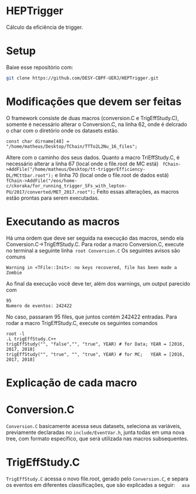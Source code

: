 # HEPTrigger
Cálculo da eficiência de trigger.
# Setup
Baixe esse repositório com:

```bash
git clone https://github.com/DESY-CBPF-UERJ/HEPTrigger.git
```

# Modificações que devem ser feitas

O framework consiste de duas macros (conversion.C e TrigEffStudy.C), somente é necessário alterar o Conversion.C, na linha 62, onde é delcrado o char com o
diretório onde os datasets estão.

``` const char dirname[48] = "/home/matheus/Desktop/TChain/TTTo2L2Nu_16_files"; ```

Altere com o caminho dos seus dados. Quanto a macro TriEffStudy.C, é necessário alterar a linha 67 (local onde o file.root de MC está)
``` fChain->AddFile("/home/matheus/Desktop/tt-triggerEfficiency-DL/MCttbar.root");``` 
e linha 70 (local onde o file.root de dados está)
```				fChain->AddFile("/eos/home-c/ckoraka/for_running_trigger_SFs_with_lepton-PU/2017/converted/MET_2017.root"); ```
Feito essas alterações, as macros estão prontas para serem executadas.
# Executando as macros
Há uma ordem que deve ser seguida na execução das macros, sendo ela Conversion.C->TrigEffStudy.C. Para rodar a macro Conversion.C, execute no terminal a seguinte
linha``` root Conversion.C```
Os seguintes avisos são comuns
```Warning in <TFile::Init>: file Tree.root probably not closed, trying to recover
Warning in <TFile::Init>: no keys recovered, file has been made a Zombie
```
Ao final da execução você deve ter, além dos warnings, um output parecido com
```
95
Numero de eventos: 242422
```
No caso, passaram 95 files, que juntos contém 242422 entradas.
Para rodar a macro TrigEffStudy.C, execute os seguintes comandos
```
root -l
.L trigEffStudy.C++
trigEffStudy("", "false","", "true", YEAR) # for Data; YEAR = [2016, 2017, 2018]
trigEffStudy("", "true", "", "true", YEAR) # for MC;   YEAR = [2016, 2017, 2018]
```

# Explicação de cada macro
# Conversion.C
```Conversion.C``` basicamente acessa seus datasets, seleciona as variáveis, previamente declaradas no ```include/EventVar.h```, junta todas em uma nova tree, com formato específico, que será utilizada nas macros subsequentes.
# TrigEffStudy.C
```TrigEffStudy.C``` acessa o novo file.root, gerado pelo ```Conversion.C```, e separa os eventos em diferentes classificações, que são explicadas a seguir:
```  asa```
